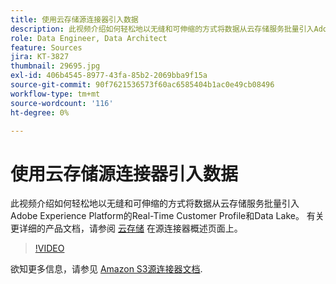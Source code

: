 ```yaml
---
title: 使用云存储源连接器引入数据
description: 此视频介绍如何轻松地以无缝和可伸缩的方式将数据从云存储服务批量引入Adobe Experience Platform的Real-Time Customer Profile和Data Lake。
role: Data Engineer, Data Architect
feature: Sources
jira: KT-3827
thumbnail: 29695.jpg
exl-id: 406b4545-8977-43fa-85b2-2069bba9f15a
source-git-commit: 90f7621536573f60ac6585404b1ac0e49cb08496
workflow-type: tm+mt
source-wordcount: '116'
ht-degree: 0%

---
```


# 使用云存储源连接器引入数据

此视频介绍如何轻松地以无缝和可伸缩的方式将数据从云存储服务批量引入Adobe Experience Platform的Real-Time Customer Profile和Data Lake。 有关更详细的产品文档，请参阅 [云存储](https://experienceleague.adobe.com/docs/experience-platform/sources/home.html?lang=en#cloud-storage) 在源连接器概述页面上。

>[!VIDEO](https://video.tv.adobe.com/v/29695?quality=12&learn=on)

欲知更多信息，请参见 [Amazon S3源连接器文档](https://experienceleague.adobe.com/docs/experience-platform/sources/ui-tutorials/create/cloud-storage/s3.html).
